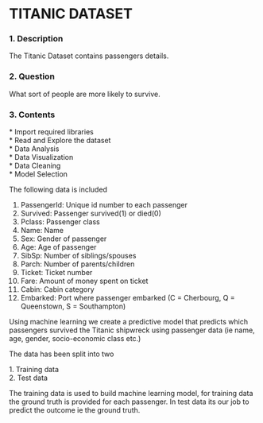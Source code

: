 # TITANIC DATASET
### 1. Description
<p>The Titanic Dataset contains passengers details.

### 2. Question
<p> What sort of people are more likely to survive.<br>

### 3. Contents

<p> * Import required libraries<br>
  * Read and Explore the dataset<br>
  * Data Analysis<br>
  * Data Visualization<br>
  * Data Cleaning<br>
  * Model Selection<br>

The following data is included<br>
1. PassengerId: Unique id number to each passenger<br>
2. Survived: Passenger survived(1) or died(0)<br>
3. Pclass: Passenger class<br>
4. Name: Name<br>
5. Sex: Gender of passenger<br>
6. Age: Age of passenger<br>
7. SibSp: Number of siblings/spouses<br>
8. Parch: Number of parents/children<br>
9. Ticket: Ticket number<br>
10. Fare: Amount of money spent on ticket<br>
11. Cabin: Cabin category<br>
12. Embarked: Port where passenger embarked (C = Cherbourg, Q = Queenstown, S = Southampton)<br>

Using machine learning we create a predictive model that predicts which passengers survived the Titanic shipwreck using passenger data (ie name, age, gender, socio-economic class etc.)<br>
<p>The data has been split into two
<p>1. Training data<br>
  2. Test data
<p> The training data is used to build machine learning model, for training data the ground truth is provided for each passenger. In test data its our job to predict the outcome ie the ground truth.
